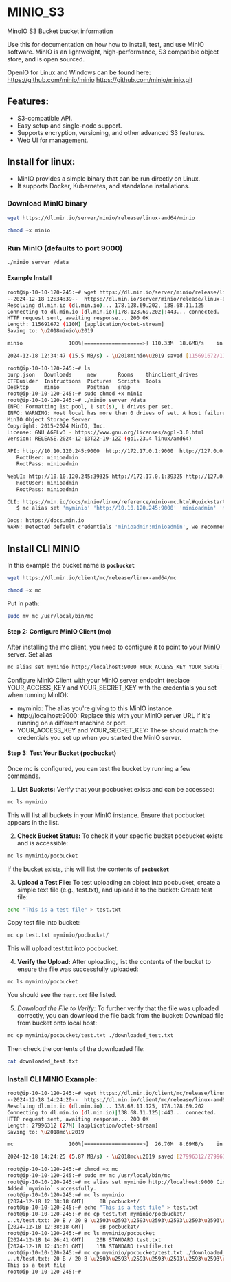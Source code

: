 # MINIO_S3
MinoIO S3 Bucket bucket information

Use this for documentation on how how to install, test, and use MinIO software.
MinIO is an lightweight, high-performance, S3 compatible object store, and is open sourced.

OpenIO for Linux and Windows can be found here: 
https://github.com/minio/minio
https://github.com/minio/minio.git

## Features:
* S3-compatible API.
* Easy setup and single-node support.
* Supports encryption, versioning, and other advanced S3 features.
* Web UI for management.

## Install for linux:
* MinIO provides a simple binary that can be run directly on Linux.
* It supports Docker, Kubernetes, and standalone installations.

### Download MinIO binary
```bash
wget https://dl.min.io/server/minio/release/linux-amd64/minio
```
```bash
chmod +x minio
```
### Run MinIO (defaults to port 9000)
```bash
./minio server /data
```

#### Example Install
```bash
root@ip-10-10-120-245:~# wget https://dl.min.io/server/minio/release/linux-amd64/minio
--2024-12-18 12:34:39--  https://dl.min.io/server/minio/release/linux-amd64/minio
Resolving dl.min.io (dl.min.io)... 178.128.69.202, 138.68.11.125
Connecting to dl.min.io (dl.min.io)|178.128.69.202|:443... connected.
HTTP request sent, awaiting response... 200 OK
Length: 115691672 (110M) [application/octet-stream]
Saving to: \u2018minio\u2019

minio               100%[===================>] 110.33M  18.6MB/s    in 7.1s    

2024-12-18 12:34:47 (15.5 MB/s) - \u2018minio\u2019 saved [115691672/115691672]

root@ip-10-10-120-245:~# ls
burp.json   Downloads     new       Rooms    thinclient_drives
CTFBuilder  Instructions  Pictures  Scripts  Tools
Desktop     minio         Postman   snap
root@ip-10-10-120-245:~# sudo chmod +x minio
root@ip-10-10-120-245:~# ./minio server /data
INFO: Formatting 1st pool, 1 set(s), 1 drives per set.
INFO: WARNING: Host local has more than 0 drives of set. A host failure will result in data becoming unavailable.
MinIO Object Storage Server
Copyright: 2015-2024 MinIO, Inc.
License: GNU AGPLv3 - https://www.gnu.org/licenses/agpl-3.0.html
Version: RELEASE.2024-12-13T22-19-12Z (go1.23.4 linux/amd64)

API: http://10.10.120.245:9000  http://172.17.0.1:9000  http://127.0.0.1:9000 
   RootUser: minioadmin 
   RootPass: minioadmin 

WebUI: http://10.10.120.245:39325 http://172.17.0.1:39325 http://127.0.0.1:39325      
   RootUser: minioadmin 
   RootPass: minioadmin 

CLI: https://min.io/docs/minio/linux/reference/minio-mc.html#quickstart
   $ mc alias set 'myminio' 'http://10.10.120.245:9000' 'minioadmin' 'minioadmin'

Docs: https://docs.min.io
WARN: Detected default credentials 'minioadmin:minioadmin', we recommend that you change these values with 'MINIO_ROOT_USER' and 'MINIO_ROOT_PASSWORD' environment variables
```






## Install CLI MINIO
In this example the bucket name is **`pocbucket`**

```bash
wget https://dl.min.io/client/mc/release/linux-amd64/mc
```
```bash
chmod +x mc
```
Put in path:
```bash
sudo mv mc /usr/local/bin/mc
```

#### Step 2: Configure MinIO Client (mc)
After installing the mc client, you need to configure it to point to your MinIO server.
Set alias
```bash
mc alias set myminio http://localhost:9000 YOUR_ACCESS_KEY YOUR_SECRET_KEY
```
Configure MinIO Client with your MinIO server endpoint (replace YOUR_ACCESS_KEY and YOUR_SECRET_KEY with the credentials you set when running MinIO):
* myminio: The alias you're giving to this MinIO instance.
* http://localhost:9000: Replace this with your MinIO server URL if it's running on a different machine or port.
* YOUR_ACCESS_KEY and YOUR_SECRET_KEY: These should match the credentials you set up when you started the MinIO server.

#### Step 3: Test Your Bucket (pocbucket)
Once mc is configured, you can test the bucket by running a few commands.

1. **List Buckets:** Verify that your pocbucket exists and can be accessed:
```bash
mc ls myminio
```
This will list all buckets in your MinIO instance. Ensure that pocbucket appears in the list.

2. **Check Bucket Status:** To check if your specific bucket pocbucket exists and is accessible:
```bash
mc ls myminio/pocbucket
```
If the bucket exists, this will list the contents of **`pocbucket`**

3. **Upload a Test File:** To test uploading an object into pocbucket, create a simple text file (e.g., test.txt), and upload it to the bucket:
Create test file:
```bash
echo "This is a test file" > test.txt
```
Copy test file into bucket:
```bash
mc cp test.txt myminio/pocbucket/
```
This will upload test.txt into pocbucket.

4. **Verify the Upload:** After uploading, list the contents of the bucket to ensure the file was successfully uploaded:
```bash
mc ls myminio/pocbucket
```
You should see the *`test.txt`* file listed.

5. *Download the File to Verify:* To further verify that the file was uploaded correctly, you can download the file back from the bucket:
Download file from bucket onto local host:
```bash
mc cp myminio/pocbucket/test.txt ./downloaded_test.txt
```
Then check the contents of the downloaded file:
```bash
cat downloaded_test.txt
```

### Install CLI MINIO Example:
```bash
root@ip-10-10-120-245:~# wget https://dl.min.io/client/mc/release/linux-amd64/mc
--2024-12-18 14:24:20--  https://dl.min.io/client/mc/release/linux-amd64/mc
Resolving dl.min.io (dl.min.io)... 138.68.11.125, 178.128.69.202
Connecting to dl.min.io (dl.min.io)|138.68.11.125|:443... connected.
HTTP request sent, awaiting response... 200 OK
Length: 27996312 (27M) [application/octet-stream]
Saving to: \u2018mc\u2019

mc                  100%[===================>]  26.70M  8.69MB/s    in 4.5s    

2024-12-18 14:24:25 (5.87 MB/s) - \u2018mc\u2019 saved [27996312/27996312]

root@ip-10-10-120-245:~# chmod +x mc
root@ip-10-10-120-245:~# sudo mv mc /usr/local/bin/mc
root@ip-10-10-120-245:~# mc alias set myminio http://localhost:9000 CicOiKxCxrYDMrFW6S6V jIKrv8Pz7nBJJWyx3oW4pKbHeiIZQtp44Aeml2kl
Added `myminio` successfully.
root@ip-10-10-120-245:~# mc ls myminio
[2024-12-18 12:38:18 GMT]     0B pocbucket/
root@ip-10-10-120-245:~# echo "This is a test file" > test.txt
root@ip-10-10-120-245:~# mc cp test.txt myminio/pocbucket/
...t/test.txt: 20 B / 20 B \u2503\u2593\u2593\u2593\u2593\u2593\u2593\u2593\u2593\u2593\u2593\u2593\u2593\u2593\u2593\u2593\u2593\u2593\u2593\u2593\u2593\u2593\u2593\u2593\u2593\u2593\u2593\u2593\u2593\u2593\u2593\u2593\u2593\u2593\u2593\u2593\u2593\u2593\u2503 1.06 KiB/s 0sroot@ip-10-10-120-245:~# mc ls myminio
[2024-12-18 12:38:18 GMT]     0B pocbucket/
root@ip-10-10-120-245:~# mc ls myminio/pocbucket
[2024-12-18 14:26:41 GMT]    20B STANDARD test.txt
[2024-12-18 12:43:01 GMT]    15B STANDARD testfile.txt
root@ip-10-10-120-245:~# mc cp myminio/pocbucket/test.txt ./downloaded_test.txt
...t/test.txt: 20 B / 20 B \u2503\u2593\u2593\u2593\u2593\u2593\u2593\u2593\u2593\u2593\u2593\u2593\u2593\u2593\u2593\u2593\u2593\u2593\u2593\u2593\u2593\u2593\u2593\u2593\u2593\u2593\u2593\u2593\u2593\u2593\u2593\u2593\u2593\u2593\u2593\u2593\u2593\u2593\u2503 1.10 KiB/s 0sroot@ip-10-10-120-245:~# cat downloaded_test.txt 
This is a test file
root@ip-10-10-120-245:~# 
```





